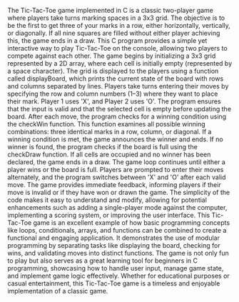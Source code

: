 The Tic-Tac-Toe game implemented in C is a classic two-player game where players take turns marking spaces in a 3x3 grid. The objective is to be the first to get three of your marks in a row, either horizontally, vertically, or diagonally. If all nine squares are filled without either player achieving this, the game ends in a draw. This C program provides a simple yet interactive way to play Tic-Tac-Toe on the console, allowing two players to compete against each other.
The game begins by initializing a 3x3 grid represented by a 2D array, where each cell is initially empty (represented by a space character). The grid is displayed to the players using a function called displayBoard, which prints the current state of the board with rows and columns separated by lines. Players take turns entering their moves by specifying the row and column numbers (1–3) where they want to place their mark. Player 1 uses 'X', and Player 2 uses 'O'. The program ensures that the input is valid and that the selected cell is empty before updating the board.
After each move, the program checks for a winning condition using the checkWin function. This function examines all possible winning combinations: three identical marks in a row, column, or diagonal. If a winning condition is met, the game announces the winner and ends. If no winner is found, the program checks if the board is full using the checkDraw function. If all cells are occupied and no winner has been declared, the game ends in a draw.
The game loop continues until either a player wins or the board is full. Players are prompted to enter their moves alternately, and the program switches between 'X' and 'O' after each valid move. The game provides immediate feedback, informing players if their move is invalid or if they have won or drawn the game. The simplicity of the code makes it easy to understand and modify, allowing for potential enhancements such as adding a single-player mode against the computer, implementing a scoring system, or improving the user interface.
This Tic-Tac-Toe game is an excellent example of how basic programming concepts like loops, conditionals, arrays, and functions can be combined to create a functional and engaging application. It demonstrates the use of modular programming by separating tasks like displaying the board, checking for wins, and validating moves into distinct functions. The game is not only fun to play but also serves as a great learning tool for beginners in C programming, showcasing how to handle user input, manage game state, and implement game logic effectively. Whether for educational purposes or casual entertainment, this Tic-Tac-Toe game is a timeless and enjoyable implementation of a classic game.


